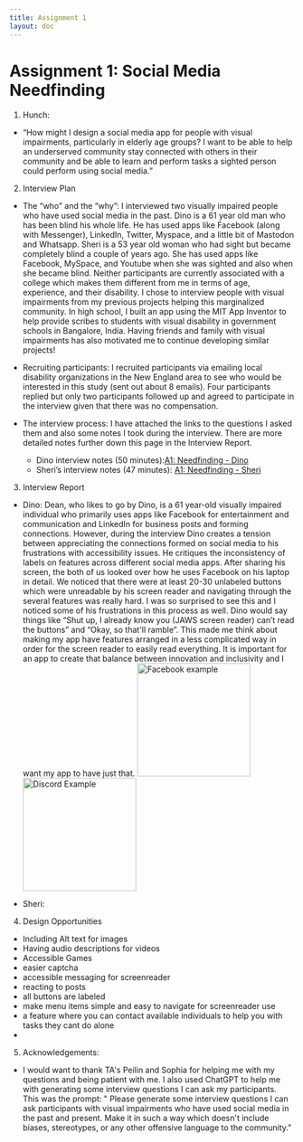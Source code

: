 ```yaml
---
title: Assignment 1
layout: doc
---
```


# Assignment 1: Social Media Needfinding

1. Hunch: 
- “How might I design a social media app for people with visual impairments, particularly in elderly age groups? I want to be able to help an underserved community stay connected with others in their community and be able to learn and perform tasks a sighted person could perform using social media.”

2. Interview Plan
- The “who” and the “why”: 
I interviewed two visually impaired people who have used social media in the past. Dino is a 61 year old man who has been blind his whole life. He has used apps like Facebook (along with Messenger), LinkedIn, Twitter, Myspace, and a little bit of Mastodon and Whatsapp. Sheri is a 53 year old woman who had sight but became completely blind a couple of years ago. She has used apps like Facebook, MySpace, and Youtube when she was sighted and also when she became blind. Neither participants are currently associated with a college which makes them different from me in terms of age, experience, and their disability. I chose to interview people with visual impairments from my previous projects helping this marginalized community. In high school, I built an app using the MIT App Inventor to help provide scribes to students with visual disability in government schools in Bangalore, India. Having friends and family with visual impairments has also motivated me to continue developing similar projects!

- Recruiting participants:
I recruited participants via emailing local disability organizations in the New England area to see who would be interested in this study (sent out about 8 emails). Four participants replied but only two participants followed up and agreed to participate in the interview given that there was no compensation. 

- The interview process:
I have attached the links to the questions I asked them and also some notes I took during the interview. There are more detailed notes further down this page in the Interview Report. 
    - Dino interview notes (50 minutes):[A1: Needfinding - Dino](https://docs.google.com/document/d/170otM-AH38uf5A3_LtiznRsTd_8buBoF-gMXoyBLzZ4/edit)
    -  Sheri’s interview notes (47 minutes): [A1: Needfinding - Sheri](https://docs.google.com/document/d/1O3Awv7jwsRzLFwJMR2wUyjO0jKBuOFi1O5osYhgW1IA/edit)

3. Interview Report
-  Dino: Dean, who likes to go by Dino, is a 61 year-old visually impaired individual who primarily uses apps like Facebook for entertainment and communication and LinkedIn for business posts and forming connections. However, during the interview Dino creates a tension between appreciating the connections formed on social media to his frustrations with accessibility issues. He critiques the inconsistency of labels on features across different social media apps. After sharing his screen, the both of us looked over how he uses Facebook on his laptop in detail. We noticed that there were at least 20-30 unlabeled buttons which were unreadable by his screen reader and navigating through the several features was really hard. I was so surprised to see this and I noticed some of his frustrations in this process as well. Dino would say things like “Shut up, I already know you (JAWS screen reader) can’t read the buttons” and “Okay, so that'll ramble”. This made me think about making my app  have features arranged in a less complicated way in order for the screen reader to easily read everything. It is important for an app to create that balance between innovation and inclusivity and I want my app to have just that. 
<img src="./assets/fb-example.jpg" alt="Facebook example" width="200px"> <img src="./assets/discord-example.jpg" alt="Discord Example" width="200px">

- Sheri:



4. Design Opportunities
- Including Alt text for images
- Having audio descriptions for videos
- Accessible Games
- easier captcha
- accessible messaging for screenreader
- reacting to posts
- all buttons are labeled 
- make menu items simple and easy to navigate for screenreader use
- a feature where you can contact available individuals to help you with tasks they cant do alone
- 

5. Acknowledgements:
- I would want to thank TA's Peilin and Sophia for helping me with my questions and being patient with me. I also used ChatGPT to help me with generating some interview questions I can ask my participants. This was the prompt: " Please generate some interview questions I can ask participants with visual impairments who have used social media in the past and present. Make it in such a way which doesn't include biases, stereotypes, or any other offensive language to the community."